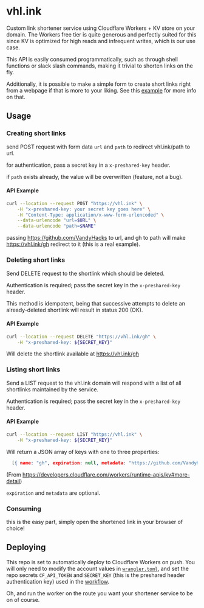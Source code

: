 # vhl.ink

Custom link shortener service using Cloudflare Workers + KV store on your domain. The Workers free tier is quite generous and perfectly suited for this since KV is optimized for high reads and infrequent writes, which is our use case. 

This API is easily consumed programmatically, such as through shell functions or slack slash commands, making it trivial to shorten links on the fly.

Additionally, it is possible to make a simple form to create short links right from a webpage if that is more to your liking. See this [example](https://developers.cloudflare.com/workers/examples/read-post) for more info on that.

## Usage

### Creating short links
send POST request with form data `url` and `path` to redirect vhl.ink/path to url.

for authentication, pass a secret key in a `x-preshared-key` header.

if `path` exists already, the value will be overwritten (feature, not a bug).

#### API Example

```bash
curl --location --request POST "https://vhl.ink" \
    -H "x-preshared-key: your secret key goes here" \
    -H "Content-Type: application/x-www-form-urlencoded" \
    --data-urlencode "url=$URL" \
    --data-urlencode "path=$NAME"
```
passing https://github.com/VandyHacks to url, and gh to path will make https://vhl.ink/gh redirect to it (this is a real example).

### Deleting short links

Send DELETE request to the shortlink which should be deleted.

Authentication is required; pass the secret key in the `x-preshared-key` header.

This method is idempotent, being that successive attempts to delete an already-deleted shortlink
will result in status 200 (OK).

#### API Example

```bash
curl --location --request DELETE "https://vhl.ink/gh" \
    -H "x-preshared-key: ${SECRET_KEY}"
```

Will delete the shortlink available at https://vhl.ink/gh

### Listing short links

Send a LIST request to the vhl.ink domain will respond with a list of all shortlinks maintained by the service.

Authentication is required; pass the secret key in the `x-preshared-key` header.

#### API Example

```bash
curl --location --request LIST "https://vhl.ink" \
    -H "x-preshared-key: ${SECRET_KEY}"
```

Will return a JSON array of keys with one to three properties:

```json
  [{ name: "gh", expiration: null, metadata: "https://github.com/VandyHacks/vaken"}, ...]
```
(From https://developers.cloudflare.com/workers/runtime-apis/kv#more-detail)

`expiration` and `metadata` are optional.

### Consuming

this is the easy part, simply open the shortened link in your browser of choice! 

## Deploying

This repo is set to automatically deploy to Cloudflare Workers on push. You will only need to modify the account values in [`wrangler.toml`](wrangler.toml), and set the repo secrets `CF_API_TOKEN` and `SECRET_KEY` (this is the preshared header authentication key) used in the [workflow](.github/workflows/main.yml). 

Oh, and run the worker on the route you want your shortener service to be on of course.
